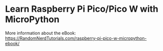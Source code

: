 # Learn Raspberry Pi Pico/Pico W with MicroPython

More information about the eBook: https://RandomNerdTutorials.com/raspberry-pi-pico-w-micropython-ebook/
